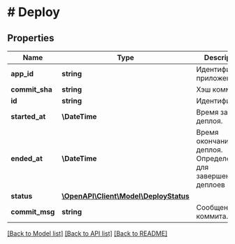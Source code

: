 # # Deploy

## Properties

Name | Type | Description | Notes
------------ | ------------- | ------------- | -------------
**app_id** | **string** | Идентификатор приложения. |
**commit_sha** | **string** | Хэш коммита. |
**id** | **string** | Идентификатор. |
**started_at** | **\DateTime** | Время запуска деплоя. |
**ended_at** | **\DateTime** | Время окончания деплоя. Определено для завершенных деплоев |
**status** | [**\OpenAPI\Client\Model\DeployStatus**](DeployStatus.md) |  |
**commit_msg** | **string** | Сообщение коммита. |

[[Back to Model list]](../../README.md#models) [[Back to API list]](../../README.md#endpoints) [[Back to README]](../../README.md)
